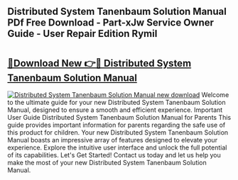## Distributed System Tanenbaum Solution Manual PDf Free Download - Part-xJw Service Owner Guide - User Repair Edition RymiI

# <h2><a href="http://bc77950.oget.top/?id=Distributed+System+Tanenbaum+Solution+Manual">🔗Download New 👉🔴 Distributed System Tanenbaum Solution Manual</a></h2>

[![Distributed System Tanenbaum Solution Manual new download](https://i.imgur.com/5g1atiW.png)](http://bc77950.oget.top/?id=Distributed+System+Tanenbaum+Solution+Manual)
Welcome to the ultimate guide for your new Distributed System Tanenbaum Solution Manual, designed to ensure a smooth and efficient experience. Important User Guide Distributed System Tanenbaum Solution Manual for Parents This guide provides important information for parents regarding the safe use of this product for children. Your new Distributed System Tanenbaum Solution Manual boasts an impressive array of features designed to elevate your experience. Explore the intuitive user interface and unlock the full potential of its capabilities. Let's Get Started! Contact us today and let us help you make the most of your new Distributed System Tanenbaum Solution Manual.
